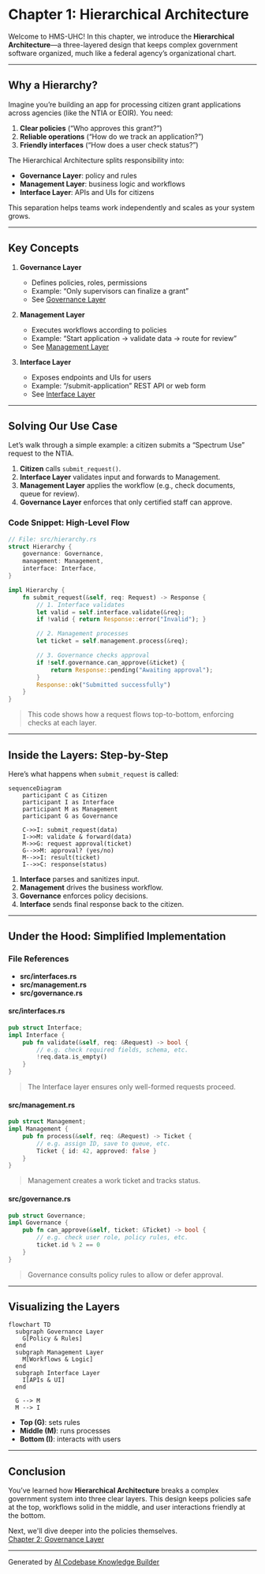# Chapter 1: Hierarchical Architecture

Welcome to HMS-UHC! In this chapter, we introduce the **Hierarchical Architecture**—a three-layered design that keeps complex government software organized, much like a federal agency’s organizational chart.

---

## Why a Hierarchy?

Imagine you’re building an app for processing citizen grant applications across agencies (like the NTIA or EOIR). You need:

1. **Clear policies** (“Who approves this grant?”)  
2. **Reliable operations** (“How do we track an application?”)  
3. **Friendly interfaces** (“How does a user check status?”)  

The Hierarchical Architecture splits responsibility into:

- **Governance Layer**: policy and rules  
- **Management Layer**: business logic and workflows  
- **Interface Layer**: APIs and UIs for citizens

This separation helps teams work independently and scales as your system grows.

---

## Key Concepts

1. **Governance Layer**  
   - Defines policies, roles, permissions  
   - Example: “Only supervisors can finalize a grant”  
   - See [Governance Layer](02_governance_layer_.md)

2. **Management Layer**  
   - Executes workflows according to policies  
   - Example: “Start application → validate data → route for review”  
   - See [Management Layer](04_management_layer_.md)

3. **Interface Layer**  
   - Exposes endpoints and UIs for users  
   - Example: “/submit-application” REST API or web form  
   - See [Interface Layer](07_interface_layer_.md)

---

## Solving Our Use Case

Let’s walk through a simple example: a citizen submits a “Spectrum Use” request to the NTIA.  

1. **Citizen** calls `submit_request()`.  
2. **Interface Layer** validates input and forwards to Management.  
3. **Management Layer** applies the workflow (e.g., check documents, queue for review).  
4. **Governance Layer** enforces that only certified staff can approve.  

### Code Snippet: High-Level Flow

```rust
// File: src/hierarchy.rs
struct Hierarchy {
    governance: Governance,
    management: Management,
    interface: Interface,
}

impl Hierarchy {
    fn submit_request(&self, req: Request) -> Response {
        // 1. Interface validates
        let valid = self.interface.validate(&req);
        if !valid { return Response::error("Invalid"); }

        // 2. Management processes
        let ticket = self.management.process(&req);

        // 3. Governance checks approval
        if !self.governance.can_approve(&ticket) {
            return Response::pending("Awaiting approval");
        }
        Response::ok("Submitted successfully")
    }
}
```
> This code shows how a request flows top-to-bottom, enforcing checks at each layer.

---

## Inside the Layers: Step-by-Step

Here’s what happens when `submit_request` is called:  

```mermaid
sequenceDiagram
    participant C as Citizen
    participant I as Interface
    participant M as Management
    participant G as Governance

    C->>I: submit_request(data)
    I->>M: validate & forward(data)
    M->>G: request approval(ticket)
    G-->>M: approval? (yes/no)
    M-->>I: result(ticket)
    I-->>C: response(status)
```

1. **Interface** parses and sanitizes input.  
2. **Management** drives the business workflow.  
3. **Governance** enforces policy decisions.  
4. **Interface** sends final response back to the citizen.

---

## Under the Hood: Simplified Implementation

### File References
- **src/interfaces.rs**  
- **src/management.rs**  
- **src/governance.rs**  

#### src/interfaces.rs
```rust
pub struct Interface;
impl Interface {
    pub fn validate(&self, req: &Request) -> bool {
        // e.g. check required fields, schema, etc.
        !req.data.is_empty()
    }
}
```
> The Interface layer ensures only well-formed requests proceed.

#### src/management.rs
```rust
pub struct Management;
impl Management {
    pub fn process(&self, req: &Request) -> Ticket {
        // e.g. assign ID, save to queue, etc.
        Ticket { id: 42, approved: false }
    }
}
```
> Management creates a work ticket and tracks status.

#### src/governance.rs
```rust
pub struct Governance;
impl Governance {
    pub fn can_approve(&self, ticket: &Ticket) -> bool {
        // e.g. check user role, policy rules, etc.
        ticket.id % 2 == 0
    }
}
```
> Governance consults policy rules to allow or defer approval.

---

## Visualizing the Layers

```mermaid
flowchart TD
  subgraph Governance Layer
    G[Policy & Rules]
  end
  subgraph Management Layer
    M[Workflows & Logic]
  end
  subgraph Interface Layer
    I[APIs & UI]
  end

  G --> M
  M --> I
```

- **Top (G)**: sets rules  
- **Middle (M)**: runs processes  
- **Bottom (I)**: interacts with users  

---

## Conclusion

You’ve learned how **Hierarchical Architecture** breaks a complex government system into three clear layers. This design keeps policies safe at the top, workflows solid in the middle, and user interactions friendly at the bottom.

Next, we'll dive deeper into the policies themselves.  
[Chapter 2: Governance Layer](02_governance_layer_.md)

---

Generated by [AI Codebase Knowledge Builder](https://github.com/The-Pocket/Tutorial-Codebase-Knowledge)